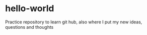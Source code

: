 # hello-world
Practice repository to learn git hub, also where I put my new ideas, questions and thoughts
